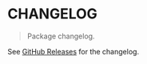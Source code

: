 # CHANGELOG

> Package changelog.

See [GitHub Releases](https://github.com/stdlib-js/utils-safe-int-min/releases) for the changelog.